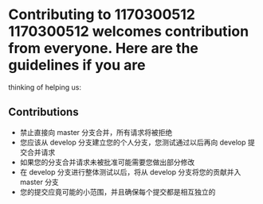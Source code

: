﻿# Contributing to 1170300512 1170300512 welcomes contribution from everyone. Here are the guidelines if you are
thinking of helping us:

## Contributions
- 禁止直接向 master 分支合并，所有请求将被拒绝
- 您应该从 develop 分支建立您的个人分支，您测试通过以后再向 develop 提交合并请求
- 如果您的分支合并请求未被批准可能需要您做出部分修改
- 在 develop 分支进行整体测试以后，将从 develop 分支将您的贡献并入 master 分支
- 您的提交应竟可能的小范围，并且确保每个提交都是相互独立的
